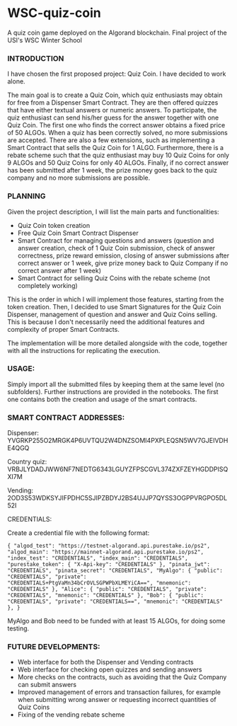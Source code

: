 # WSC-quiz-coin
A quiz coin game deployed on the Algorand blockchain. Final project of the USI's WSC Winter School

### INTRODUCTION

I have chosen the first proposed project: Quiz Coin. I have decided to work alone.

The main goal is to create a Quiz Coin, which quiz enthusiasts may obtain for free from a Dispenser Smart Contract. They are then offered quizzes that have either
textual answers or numeric answers. To participate, the quiz enthusiast can send his/her guess for the answer together with one Quiz Coin. The first one who finds the correct answer obtains a fixed price of 50 ALGOs. When a quiz has been correctly solved, no more submissions are accepted.
There are also a few extensions, such as implementing a Smart Contract that sells the Quiz Coin for 1 ALGO. Furthermore, there is a rebate scheme such that the quiz enthusiast may buy 10 Quiz Coins for only 9 ALGOs and 50 Quiz Coins for only 40 ALGOs.
Finally, if no correct answer has been submitted after 1 week, the prize money goes back to the quiz company and no more submissions are possible.

### PLANNING

Given the project description, I will list the main parts and functionalities:
- Quiz Coin token creation 
- Free Quiz Coin Smart Contract Dispenser 
- Smart Contract for managing questions and answers (question and answer creation, check of 1 Quiz Coin submission, check of answer correctness, prize reward emission, closing of answer submissions after correct answer or 1 week, give prize money back to Quiz Company if no correct answer after 1 week)
- Smart Contract for selling Quiz Coins with the rebate scheme (not completely working)

This is the order in which I will implement those features, starting from the token creation.
Then, I decided to use Smart Signatures for the Quiz Coin Dispenser, management of question and answer and Quiz Coins selling. This is because I don't necessarily need the additional features and complexity of proper Smart Contracts.

The implementation will be more detailed alongside with the code, together with all the instructions for replicating the execution.

### USAGE: 
Simply import all the submitted files by keeping them at the same level (no subfolders). Further instructions are provided in the notebooks. The first one contains both the creation and usage of the smart contracts.

### SMART CONTRACT ADDRESSES:

Dispenser: YVGRKP255O2MRGK4P6UVTQU2W4DNZSOMI4PXPLEQSN5WV7GJEIVDHE4QGQ

Country quiz:
VRBJLYDADJWW6NF7NEDTG6343LGUYZFPSCGVL374ZXFZEYHGDDPISQXI7M

Vending:
2OD3S53WDKSYJIFPDHC5SJIPZBDYJ2BS4UJJP7QYSS3OGPPVRGPO5DL52I



CREDENTIALS:

Create a credential file with the following format:

`{
   "algod_test": "https://testnet-algorand.api.purestake.io/ps2",
   "algod_main": "https://mainnet-algorand.api.purestake.io/ps2",
   "index_test": "CREDENTIALS",
   "index_main": "CREDENTIALS",
   "purestake_token": {
       "X-Api-key": "CREDENTIALS"
   },
   "pinata_jwt": "CREDENTIALS",
   "pinata_secret": "CREDENTIALS",
   "MyAlgo": {
       "public": "CREDENTIALS",
       "private": "CREDENTIALS+PtgVaMn34bCrOVLSGPWPbXLMEYiCA==",
       "mnemonic": "CREDENTIALS"
   },
   "Alice": {
       "public": "CREDENTIALS",
       "private": "CREDENTIALS",
       "mnemonic": "CREDENTIALS"
   },
   "Bob": {
       "public": "CREDENTIALS",
       "private": "CREDENTIALS==",
       "mnemonic": "CREDENTIALS"
   },
}`

MyAlgo and Bob need to be funded with at least 15 ALGOs, for doing some testing.

### FUTURE DEVELOPMENTS:
- Web interface for both the Dispenser and Vending contracts 
- Web interface for checking open quizzes and sending answers 
- More checks on the contracts, such as avoiding that the Quiz Company can submit answers 
- Improved management of errors and transaction failures, for example when submitting wrong answer or requesting incorrect quantities of Quiz Coins
- Fixing of the vending rebate scheme
